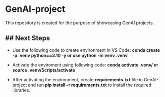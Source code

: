 # GenAI-project
This repository is created for the purpose of showcasing GenAI projects.
## ## Next Steps
- Use the following code to create environment in VS Code: **conda create -p .venv python==3.10 -y or use python -m venv .venv**
- Activate the enviroment using following code: **conda activate .venv/ or source .venv/Scripts/activate**

- After activating the environment, create **requirements.txt** file in GenAI-project and run **pip install -r requirements.txt** to install the required libraries.